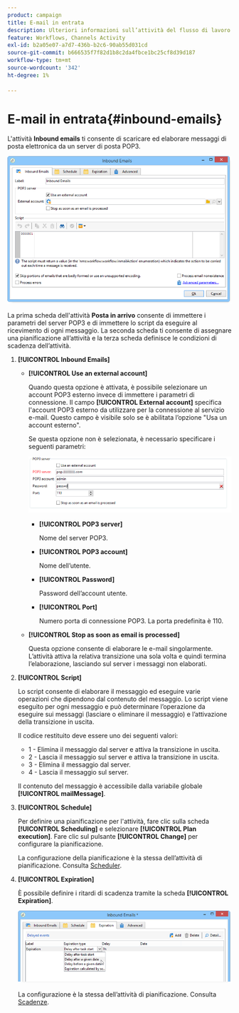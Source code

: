 ```yaml
---
product: campaign
title: E-mail in entrata
description: Ulteriori informazioni sull’attività del flusso di lavoro Inbound Email
feature: Workflows, Channels Activity
exl-id: b2a05e07-a7d7-436b-b2c6-90ab55d031cd
source-git-commit: b666535f7f82d1b8c2da4fbce1bc25cf8d39d187
workflow-type: tm+mt
source-wordcount: '342'
ht-degree: 1%

---
```


# E-mail in entrata{#inbound-emails}



L&#39;attività **Inbound emails** ti consente di scaricare ed elaborare messaggi di posta elettronica da un server di posta POP3.

![](assets/email_rec_edit_1.png)

La prima scheda dell&#39;attività **Posta in arrivo** consente di immettere i parametri del server POP3 e di immettere lo script da eseguire al ricevimento di ogni messaggio. La seconda scheda ti consente di assegnare una pianificazione all’attività e la terza scheda definisce le condizioni di scadenza dell’attività.

1. **[!UICONTROL Inbound Emails]**

   * **[!UICONTROL Use an external account]**

     Quando questa opzione è attivata, è possibile selezionare un account POP3 esterno invece di immettere i parametri di connessione. Il campo **[!UICONTROL External account]** specifica l&#39;account POP3 esterno da utilizzare per la connessione al servizio e-mail. Questo campo è visibile solo se è abilitata l’opzione &quot;Usa un account esterno&quot;.

     Se questa opzione non è selezionata, è necessario specificare i seguenti parametri:

     ![](assets/email_rec_edit_1b.png)

      * **[!UICONTROL POP3 server]**

        Nome del server POP3.

      * **[!UICONTROL POP3 account]**

        Nome dell’utente.

      * **[!UICONTROL Password]**

        Password dell’account utente.

      * **[!UICONTROL Port]**

        Numero porta di connessione POP3. La porta predefinita è 110.

   * **[!UICONTROL Stop as soon as email is processed]**

     Questa opzione consente di elaborare le e-mail singolarmente. L’attività attiva la relativa transizione una sola volta e quindi termina l’elaborazione, lasciando sul server i messaggi non elaborati.

1. **[!UICONTROL Script]**

   Lo script consente di elaborare il messaggio ed eseguire varie operazioni che dipendono dal contenuto del messaggio. Lo script viene eseguito per ogni messaggio e può determinare l’operazione da eseguire sui messaggi (lasciare o eliminare il messaggio) e l’attivazione della transizione in uscita.

   Il codice restituito deve essere uno dei seguenti valori:

   * 1 - Elimina il messaggio dal server e attiva la transizione in uscita.
   * 2 - Lascia il messaggio sul server e attiva la transizione in uscita.
   * 3 - Elimina il messaggio dal server.
   * 4 - Lascia il messaggio sul server.

   Il contenuto del messaggio è accessibile dalla variabile globale **[!UICONTROL mailMessage]**.

1. **[!UICONTROL Schedule]**

   Per definire una pianificazione per l&#39;attività, fare clic sulla scheda **[!UICONTROL Scheduling]** e selezionare **[!UICONTROL Plan execution]**. Fare clic sul pulsante **[!UICONTROL Change]** per configurare la pianificazione.

   La configurazione della pianificazione è la stessa dell’attività di pianificazione. Consulta [Scheduler](scheduler.md).

1. **[!UICONTROL Expiration]**

   È possibile definire i ritardi di scadenza tramite la scheda **[!UICONTROL Expiration]**.

   ![](assets/email_rec_edit_3.png)

   La configurazione è la stessa dell’attività di pianificazione. Consulta [Scadenze](defining-approvals.md).
